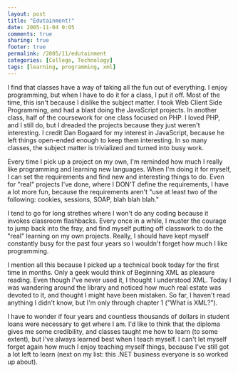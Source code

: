 ```yaml
---
layout: post
title: "Edutainment!"
date: 2005-11-04 0:05
comments: true
sharing: true
footer: true
permalink: /2005/11/edutainment
categories: [College, Technology]
tags: [learning, programming, xml]
---
```

I find that classes have a way of taking all the fun out of everything.  I enjoy programming, but when I have to do it for a class, I put it off.  Most of the time, this isn't because I dislike the subject matter.  I took Web Client Side Programming, and had a blast doing the JavaScript projects. In another class, half of the coursework for one class focused on PHP.  I loved PHP, and I still do, but I dreaded the projects because they just weren't interesting.  I credit Dan Bogaard for my interest in JavaScript, because he left things open-ended enough to keep them interesting.  In so many classes, the subject matter is trivialized and turned into busy work.

Every time I pick up a project on my own, I'm reminded how much I really like programming and learning new languages.  When I'm doing it for myself, I can set the requirements and find new and interesting things to do.  Even for "real" projects I've done, where I DON'T define the requirements, I have a lot more fun, because the requirements aren't "use at least two of the following: cookies, sessions, SOAP, blah blah blah."

I tend to go for long strethes where I won't do any coding because it invokes classroom flashbacks.  Every once in a while, I muster the courage to jump back into the fray, and find myself putting off classwork to do the "real" learning on my own projects.  Really, I should have kept myself constantly busy for the past four years so I wouldn't forget how much I like programming.

I mention all this because I picked up a technical book today for the first time in months.  Only a geek would think of Beginning XML as pleasure reading.  Even though I've never used it, I thought I understood XML.  Today I was wandering around the library and noticed how much real estate was devoted to it, and thought I might have been mistaken.  So far, I haven't read anything I didn't know, but I'm only through chapter 1 ("What is XML?").

I have to wonder if four years and countless thousands of dollars in student loans were necessary to get where I am.  I'd like to think that the diploma gives me some credibility, and classes taught me how to learn (to some extent), but I've always learned best when I teach myself.  I can't let myself forget again how much I enjoy teaching myself things, because I've still got a lot left to learn (next on my list: this .NET business everyone is so worked up about).
